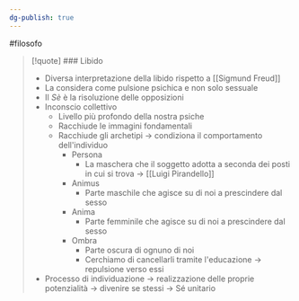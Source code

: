 ```yaml
---
dg-publish: true
---
```

#filosofo 

>[!quote] ### Libido
>- Diversa interpretazione della libido rispetto a [[Sigmund Freud]]
>- La considera come pulsione psichica e non solo sessuale
>- Il *Sè* è la risoluzione delle opposizioni
>- Inconscio collettivo 
>	- Livello più profondo della nostra psiche
>	- Racchiude le immagini fondamentali
>	- Racchiude gli archetipi -> condiziona il comportamento dell'individuo
>		- Persona
>			- La maschera che il soggetto adotta a seconda dei posti in cui si trova -> [[Luigi Pirandello]]
>		- Animus
>			- Parte maschile che agisce su di noi a prescindere dal sesso
>		- Anima
>			- Parte femminile che agisce su di noi a prescindere dal sesso
>		- Ombra
>			- Parte oscura di ognuno di noi
>			- Cerchiamo di cancellarli tramite l'educazione -> repulsione verso essi
>- Processo di individuazione -> realizzazione delle proprie potenzialità -> divenire se stessi -> Sé unitario